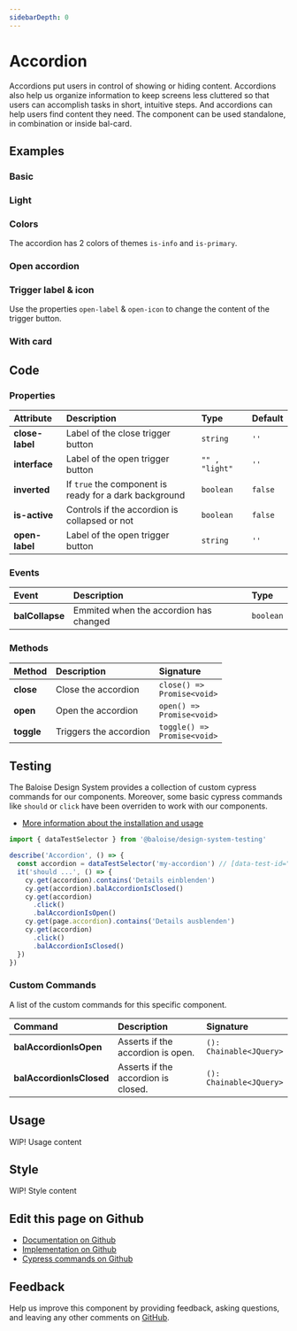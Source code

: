```yaml
---
sidebarDepth: 0
---
```


# Accordion


<!-- START: human documentation top -->

Accordions put users in control of showing or hiding content. Accordions also help us organize information to keep screens less cluttered so that users can accomplish tasks in short, intuitive steps. And accordions can help users find content they need. The component can be used standalone, in combination or inside bal-card.

<!-- END: human documentation top -->

<ClientOnly><docs-component-tabs></docs-component-tabs></ClientOnly>


## Examples

### Basic

<ClientOnly><docs-demo-bal-accordion-0></docs-demo-bal-accordion-0></ClientOnly>


### Light

<ClientOnly><docs-demo-bal-accordion-1></docs-demo-bal-accordion-1></ClientOnly>


### Colors

The accordion has 2 colors of themes `is-info` and `is-primary`.

<ClientOnly><docs-demo-bal-accordion-2></docs-demo-bal-accordion-2></ClientOnly>


### Open accordion

<ClientOnly><docs-demo-bal-accordion-3></docs-demo-bal-accordion-3></ClientOnly>


### Trigger label & icon

Use the properties `open-label` & `open-icon` to change the content of the trigger button.

<ClientOnly><docs-demo-bal-accordion-4></docs-demo-bal-accordion-4></ClientOnly>


### With card

<ClientOnly><docs-demo-bal-accordion-5></docs-demo-bal-accordion-5></ClientOnly>



## Code



### Properties


| Attribute       | Description                                            | Type                      | Default            |
| :-------------- | :----------------------------------------------------- | :------------------------ | :----------------- |
| **close-label** | Label of the close trigger button                      | <code>string</code>       | <code>''</code>    |
| **interface**   | Label of the open trigger button                       | <code>"" , "light"</code> | <code>''</code>    |
| **inverted**    | If `true` the component is ready for a dark background | <code>boolean</code>      | <code>false</code> |
| **is-active**   | Controls if the accordion is collapsed or not          | <code>boolean</code>      | <code>false</code> |
| **open-label**  | Label of the open trigger button                       | <code>string</code>       | <code>''</code>    |

### Events


| Event           | Description                            | Type                 |
| :-------------- | :------------------------------------- | :------------------- |
| **balCollapse** | Emmited when the accordion has changed | <code>boolean</code> |

### Methods


| Method     | Description            | Signature                                          |
| :--------- | :--------------------- | :------------------------------------------------- |
| **close**  | Close the accordion    | <code>close() =&#62; Promise&#60;void&#62;</code>  |
| **open**   | Open the accordion     | <code>open() =&#62; Promise&#60;void&#62;</code>   |
| **toggle** | Triggers the accordion | <code>toggle() =&#62; Promise&#60;void&#62;</code> |

## Testing

The Baloise Design System provides a collection of custom cypress commands for our components. Moreover, some basic cypress commands like `should` or `click` have been overriden to work with our components.

- [More information about the installation and usage](/components/tooling/testing.html)

<!-- START: human documentation testing -->

```typescript
import { dataTestSelector } from '@baloise/design-system-testing'

describe('Accordion', () => {
  const accordion = dataTestSelector('my-accordion') // [data-test-id="my-accordion"]
  it('should ...', () => {
    cy.get(accordion).contains('Details einblenden')
    cy.get(accordion).balAccordionIsClosed()
    cy.get(accordion)
      .click()
      .balAccordionIsOpen()
    cy.get(page.accordion).contains('Details ausblenden')
    cy.get(accordion)
      .click()
      .balAccordionIsClosed()
  })
})
```

<!-- END: human documentation testing -->

### Custom Commands

A list of the custom commands for this specific component.

| Command                  | Description                         | Signature                                  |
| :----------------------- | :---------------------------------- | :----------------------------------------- |
| **balAccordionIsOpen**   | Asserts if the accordion is open.   | <code>(): Chainable&#60;JQuery&#62;</code> |
| **balAccordionIsClosed** | Asserts if the accordion is closed. | <code>(): Chainable&#60;JQuery&#62;</code> |

## Usage

<!-- START: human documentation usage -->

WIP! Usage content

<!-- END: human documentation usage -->

## Style

<!-- START: human documentation style -->

WIP! Style content

<!-- END: human documentation style -->



## Edit this page on Github

* [Documentation on Github](https://github.com/baloise/design-system/blob/master/docs/src/components/components/bal-accordion.md)
* [Implementation on Github](https://github.com/baloise/design-system/blob/master/packages/components/src/components/bal-accordion)
* [Cypress commands on Github](https://github.com/baloise/design-system/blob/master/packages/testing/src/commands)

## Feedback

Help us improve this component by providing feedback, asking questions, and leaving any other comments on [GitHub](https://github.com/baloise/design-system/issues/new).

